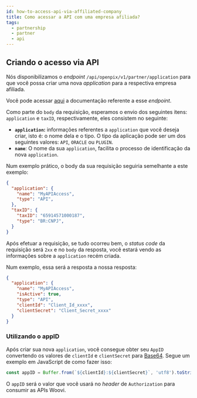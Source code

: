 ```yaml
---
id: how-to-access-api-via-affiliated-company
title: Como acessar a API com uma empresa afiliada?
tags:
  - partnership
  - partner
  - api
---
```


## Criando o acesso via API

Nós disponibilizamos o _endpoint_ `/api/openpix/v1/partner/application` para que
você possa criar uma nova _application_ para a respectiva empresa afiliada.

Você pode acessar [aqui](https://developers.woovi.com/api#tag/partner-(request-access)/paths/~1api~1openpix~1v1~1partner~1application/post)
a documentação referente a esse _endpoint_.

Como parte do `body` da requisição, esperamos o envio dos seguintes itens: `application` e `taxID`,
respectivamente, eles consistem no seguinte:

- **`application`:** informações referentes a `application` que você deseja criar, isto é: o nome dela e o tipo.
  O tipo da aplicação pode ser um dos seguintes valores: `API`, `ORACLE` ou `PLUGIN`.
- **`name`**: O nome da sua `application`, facilita o processo de identificação da nova `application`.

Num exemplo prático, o body da sua requisição seguiria semelhante a este exemplo:

```json
{
  "application": {
    "name": "MyAPIAccess",
    "type": "API",
  },
  "taxID": {
    "taxID": "65914571000187",
    "type": "BR:CNPJ",
  }
}
```

Após efetuar a requisição, se tudo ocorreu bem, o _status code_ da requisição será `2xx` e no `body` da resposta,
você estará vendo as informações sobre a `application` recém criada.

Num exemplo, essa será a resposta a nossa resposta:

```json
{
  "application": {
    "name": "MyAPIAccess",
    "isActive": true,
    "type": "API",
    "clientId": "Client_Id_xxxx",
    "clientSecret": "Client_Secret_xxxx"
  }
}
```

### Utilizando o appID
Após criar sua nova `application`, você consegue obter seu `AppID` convertendo os valores de `clientId`
e `clientSecret` para [Base64](https://en.wikipedia.org/wiki/Base64). Segue um exemplo em JavaScript de 
como fazer isso:

```js
const appID = Buffer.from(`${clientId}:${clientSecret}`, 'utf8').toString('base64');
```

O `appID` será o valor que você usará no _header_ de `Authorization` para consumir as APIs Woovi.
